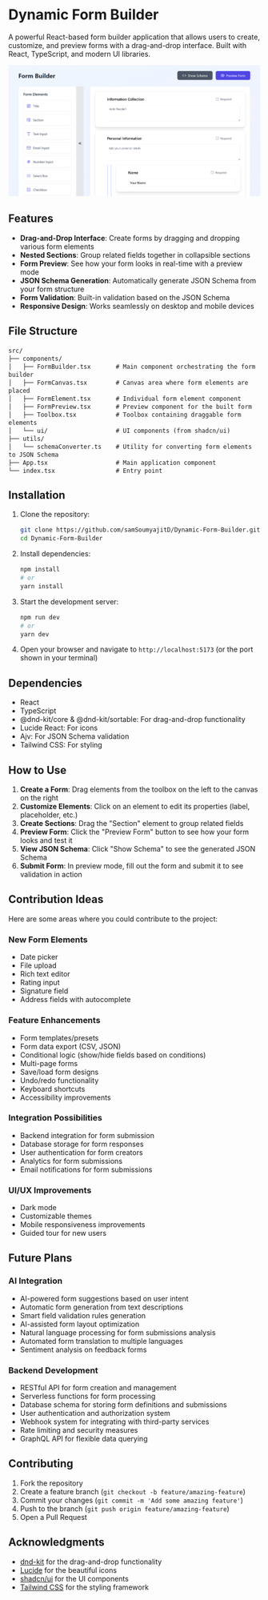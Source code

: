 # Dynamic Form Builder

A powerful React-based form builder application that allows users to create, customize, and preview forms with a drag-and-drop interface. Built with React, TypeScript, and modern UI libraries.

![Form Builder Screenshot](./fb.png)

## Features

- **Drag-and-Drop Interface**: Create forms by dragging and dropping various form elements
- **Nested Sections**: Group related fields together in collapsible sections
- **Form Preview**: See how your form looks in real-time with a preview mode
- **JSON Schema Generation**: Automatically generate JSON Schema from your form structure
- **Form Validation**: Built-in validation based on the JSON Schema
- **Responsive Design**: Works seamlessly on desktop and mobile devices

## File Structure

```
src/
├── components/
│   ├── FormBuilder.tsx       # Main component orchestrating the form builder
│   ├── FormCanvas.tsx        # Canvas area where form elements are placed
│   ├── FormElement.tsx       # Individual form element component
│   ├── FormPreview.tsx       # Preview component for the built form
│   ├── Toolbox.tsx           # Toolbox containing draggable form elements
│   └── ui/                   # UI components (from shadcn/ui)
├── utils/
│   └── schemaConverter.ts    # Utility for converting form elements to JSON Schema
├── App.tsx                   # Main application component
└── index.tsx                 # Entry point
```

## Installation

1. Clone the repository:
   ```bash
   git clone https://github.com/samSoumyajitD/Dynamic-Form-Builder.git
   cd Dynamic-Form-Builder
   ```

2. Install dependencies:
   ```bash
   npm install
   # or
   yarn install
   ```

3. Start the development server:
   ```bash
   npm run dev
   # or
   yarn dev
   ```

4. Open your browser and navigate to `http://localhost:5173` (or the port shown in your terminal)

## Dependencies

- React
- TypeScript
- @dnd-kit/core & @dnd-kit/sortable: For drag-and-drop functionality
- Lucide React: For icons
- Ajv: For JSON Schema validation
- Tailwind CSS: For styling

## How to Use

1. **Create a Form**: Drag elements from the toolbox on the left to the canvas on the right
2. **Customize Elements**: Click on an element to edit its properties (label, placeholder, etc.)
3. **Create Sections**: Drag the "Section" element to group related fields
4. **Preview Form**: Click the "Preview Form" button to see how your form looks and test it
5. **View JSON Schema**: Click "Show Schema" to see the generated JSON Schema
6. **Submit Form**: In preview mode, fill out the form and submit it to see validation in action

## Contribution Ideas

Here are some areas where you could contribute to the project:

### New Form Elements
- Date picker
- File upload
- Rich text editor
- Rating input
- Signature field
- Address fields with autocomplete

### Feature Enhancements
- Form templates/presets
- Form data export (CSV, JSON)
- Conditional logic (show/hide fields based on conditions)
- Multi-page forms
- Save/load form designs
- Undo/redo functionality
- Keyboard shortcuts
- Accessibility improvements

### Integration Possibilities
- Backend integration for form submission
- Database storage for form responses
- User authentication for form creators
- Analytics for form submissions
- Email notifications for form submissions

### UI/UX Improvements
- Dark mode
- Customizable themes
- Mobile responsiveness improvements
- Guided tour for new users

## Future Plans

### AI Integration
- AI-powered form suggestions based on user intent
- Automatic form generation from text descriptions
- Smart field validation rules generation
- AI-assisted form layout optimization
- Natural language processing for form submissions analysis
- Automated form translation to multiple languages
- Sentiment analysis on feedback forms

### Backend Development
- RESTful API for form creation and management
- Serverless functions for form processing
- Database schema for storing form definitions and submissions
- User authentication and authorization system
- Webhook system for integrating with third-party services
- Rate limiting and security measures
- GraphQL API for flexible data querying

## Contributing

1. Fork the repository
2. Create a feature branch (`git checkout -b feature/amazing-feature`)
3. Commit your changes (`git commit -m 'Add some amazing feature'`)
4. Push to the branch (`git push origin feature/amazing-feature`)
5. Open a Pull Request

## Acknowledgments

- [dnd-kit](https://github.com/clauderic/dnd-kit) for the drag-and-drop functionality
- [Lucide](https://lucide.dev/) for the beautiful icons
- [shadcn/ui](https://ui.shadcn.com/) for the UI components
- [Tailwind CSS](https://tailwindcss.com/) for the styling framework
